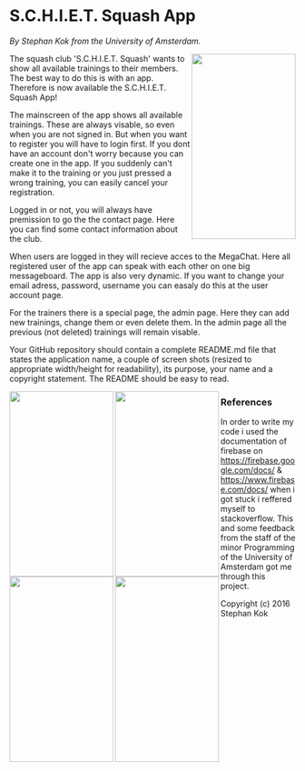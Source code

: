 # S.C.H.I.E.T. Squash App
*By Stephan Kok from the University of Amsterdam.*

<img src="https://github.com/stephankok/progproject/blob/master/doc/final%20images/main.png" align="right" height="326" width="183" >
The squash club 'S.C.H.I.E.T. Squash' wants to show all available trainings to their members. The best way to do this is with an app. Therefore is now available the S.C.H.I.E.T. Squash App!

The mainscreen of the app shows all available trainings. These are always visable, so even when you are not signed in. But when you want to register you will have to login first. If you dont have an account don't worry because you can create one in the app. If you suddenly can't make it to the training or you just pressed a wrong training, you can easily cancel your registration.

Logged in or not, you will always have premission to go the the contact page. Here you can find some contact information about the club.

When users are logged in they will recieve acces to the MegaChat. Here all registered user of the app can speak with each other on one big messageboard. The app is also very dynamic. If you want to change your email adress, password, username you can easaly do this at the user account page.

For the trainers there is a special page, the admin page. Here they can add new trainings, change them or even delete them. In the admin page all the previous (not deleted) trainings will remain visable.

Your GitHub repository should contain a complete README.md file that states the application name, a couple of screen shots (resized to appropriate width/height for readability), its purpose, your name and a copyright statement. The README should be easy to read.

<img src="https://github.com/stephankok/progproject/blob/master/doc/final%20images/admin.png" align="left" height="326" width="183" >
<img src="https://github.com/stephankok/progproject/blob/master/doc/final%20images/contact.png"align="left" height="326" width="183" >
<img src="https://github.com/stephankok/progproject/blob/master/doc/final%20images/account.png" align="left" height="326" width="183" >
<img src="https://github.com/stephankok/progproject/blob/master/doc/final%20images/megachat.png" align="left" height="326" width="183" >

### References

In order to write my code i used the documentation of firebase on https://firebase.google.com/docs/ & https://www.firebase.com/docs/ when i got stuck i reffered myself to stackoverflow. This and some feedback from the staff of the minor Programming of the University of Amsterdam got me through this project.


Copyright (c) 2016 Stephan Kok
